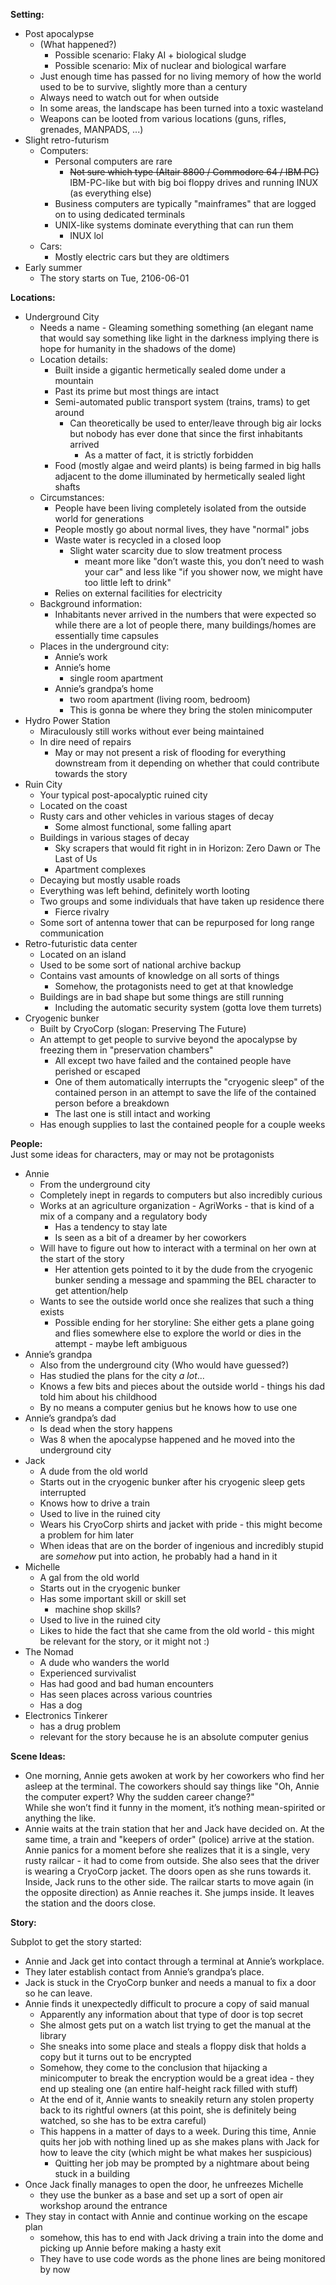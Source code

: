 __Setting:__

* Post apocalypse 
  * (What happened?) 
    * Possible scenario: Flaky AI + biological sludge
    * Possible scenario: Mix of nuclear and biological warfare
  * Just enough time has passed for no living memory of how the world used to be to survive, slightly more than a century
  * Always need to watch out for <reason of apocalypse> when outside
  * In some areas, the landscape has been turned into a toxic wasteland
  * Weapons can be looted from various locations (guns, rifles, grenades, MANPADS, ...)
* Slight retro-futurism 
  * Computers: 
    * Personal computers are rare 
      * ~~Not sure which type (Altair 8800 / Commodore 64 / IBM PC)~~ IBM-PC-like but with big boi floppy drives and running INUX (as everything else)
    * Business computers are typically "mainframes" that are logged on to using dedicated terminals
    * UNIX-like systems dominate everything that can run them 
      * INUX lol
  * Cars: 
    * Mostly electric cars but they are oldtimers
* Early summer 
  * The story starts on Tue, 2106-06-01

__Locations:__

* Underground City 
  * Needs a name - Gleaming something something (an elegant name that would say something like light in the darkness implying there is hope for humanity in the shadows of the dome)
  * Location details: 
    * Built inside a gigantic hermetically sealed dome under a mountain
    * Past its prime but most things are intact
    * Semi-automated public transport system (trains, trams) to get around 
      * Can theoretically be used to enter/leave through big air locks but nobody has ever done that since the first inhabitants arrived
        * As a matter of fact, it is strictly forbidden
    * Food (mostly algae and weird plants) is being farmed in big halls adjacent to the dome illuminated by hermetically sealed light shafts
  * Circumstances: 
    * People have been living completely isolated from the outside world for generations
    * People mostly go about normal lives, they have "normal" jobs
    * Waste water is recycled in a closed loop 
      * Slight water scarcity due to slow treatment process
        * meant more like "don’t waste this, you don’t need to wash your car" and less like "if you shower now, we might have too little left to drink"
    * Relies on external facilities for electricity
  * Background information: 
    * Inhabitants never arrived in the numbers that were expected so while there are a lot of people there, many buildings/homes are essentially time capsules
  * Places in the underground city:
    * Annie’s work
    * Annie’s home
      * single room apartment
    * Annie’s grandpa’s home
      * two room apartment (living room, bedroom)
      * This is gonna be where they bring the stolen minicomputer
* Hydro Power Station 
  * Miraculously still works without ever being maintained
  * In dire need of repairs 
    * May or may not present a risk of flooding for everything downstream from it depending on whether that could contribute towards the story
* Ruin City 
  * Your typical post-apocalyptic ruined city
  * Located on the coast
  * Rusty cars and other vehicles in various stages of decay 
    * Some almost functional, some falling apart
  * Buildings in various stages of decay 
    * Sky scrapers that would fit right in in Horizon: Zero Dawn or The Last of Us
    * Apartment complexes
  * Decaying but mostly usable roads
  * Everything was left behind, definitely worth looting
  * Two groups and some individuals that have taken up residence there 
    * Fierce rivalry
  * Some sort of antenna tower that can be repurposed for long range communication
* Retro-futuristic data center 
  * Located on an island
  * Used to be some sort of national archive backup
  * Contains vast amounts of knowledge on all sorts of things 
    * Somehow, the protagonists need to get at that knowledge
  * Buildings are in bad shape but some things are still running 
    * Including the automatic security system (gotta love them turrets)
* Cryogenic bunker 
  * Built by CryoCorp (slogan: Preserving The Future)
  * An attempt to get people to survive beyond the apocalypse by freezing them in "preservation chambers" 
    * All except two have failed and the contained people have perished or escaped
    * One of them automatically interrupts the "cryogenic sleep" of the contained person in an attempt to save the life of the contained person before a breakdown
    * The last one is still intact and working
  * Has enough supplies to last the contained people for a couple weeks

__People:__  
Just some ideas for characters, may or may not be protagonists

* Annie 
  * From the underground city
  * Completely inept in regards to computers but also incredibly curious
  * Works at an agriculture organization - AgriWorks - that is kind of a mix of a company and a regulatory body 
    * Has a tendency to stay late
    * Is seen as a bit of a dreamer by her coworkers
  * Will have to figure out how to interact with a terminal on her own at the start of the story 
    * Her attention gets pointed to it by the dude from the cryogenic bunker sending a message and spamming the BEL character to get attention/help
  * Wants to see the outside world once she realizes that such a thing exists 
    * Possible ending for her storyline: She either gets a plane going and flies somewhere else to explore the world or dies in the attempt - maybe left ambiguous
* Annie’s grandpa 
  * Also from the underground city (Who would have guessed?)
  * Has studied the plans for the city *a lot*...
  * Knows a few bits and pieces about the outside world - things his dad told him about his childhood
  * By no means a computer genius but he knows how to use one
* Annie’s grandpa’s dad 
  * Is dead when the story happens
  * Was 8 when the apocalypse happened and he moved into the underground city
* Jack 
  * A dude from the old world
  * Starts out in the cryogenic bunker after his cryogenic sleep gets interrupted
  * Knows how to drive a train
  * Used to live in the ruined city
  * Wears his CryoCorp shirts and jacket with pride - this might become a problem for him later
  * When ideas that are on the border of ingenious and incredibly stupid are *somehow* put into action, he probably had a hand in it
* Michelle
  * A gal from the old world 
  * Starts out in the cryogenic bunker
  * Has some important skill or skill set 
    * machine shop skills?
  * Used to live in the ruined city
  * Likes to hide the fact that she came from the old world - this might be relevant for the story, or it might not :)
* The Nomad 
  * A dude who wanders the world
  * Experienced survivalist
  * Has had good and bad human encounters
  * Has seen places across various countries
  * Has a dog
* Electronics Tinkerer 
  * has a drug problem
  * relevant for the story because he is an absolute computer genius

__Scene Ideas:__

* One morning, Annie gets awoken at work by her coworkers who find her asleep at the terminal. The coworkers should say things like "Oh, Annie the computer expert? Why the sudden career change?"  
  While she won’t find it funny in the moment, it’s nothing mean-spirited or anything the like.
* Annie waits at the train station that her and Jack have decided on. At the same time, a train and "keepers of order" (police) arrive at the station. Annie panics for a moment before she realizes that it is a single, very rusty railcar - it had to come from outside. She also sees that the driver is wearing a CryoCorp jacket. The doors open as she runs towards it. Inside, Jack runs to the other side. The railcar starts to move again (in the opposite direction) as Annie reaches it. She jumps inside. It leaves the station and the doors close.

__Story:__

Subplot to get the story started:

* Annie and Jack get into contact through a terminal at Annie’s workplace.
* They later establish contact from Annie’s grandpa’s place.
* Jack is stuck in the CryoCorp bunker and needs a manual to fix a door so he can leave.
* Annie finds it unexpectedly difficult to procure a copy of said manual 
  * Apparently any information about that type of door is top secret
  * She almost gets put on a watch list trying to get the manual at the library
  * She sneaks into some place and steals a floppy disk that holds a copy but it turns out to be encrypted
  * Somehow, they come to the conclusion that hijacking a minicomputer to break the encryption would be a great idea - they end up stealing one (an entire half-height rack filled with stuff)
  * At the end of it, Annie wants to sneakily return any stolen property back to its rightful owners (at this point, she is definitely being watched, so she has to be extra careful)
  * This happens in a matter of days to a week. During this time, Annie quits her job with nothing lined up as she makes plans with Jack for how to leave the city (which might be what makes her suspicious)
    * Quitting her job may be prompted by a nightmare about being stuck in a building
* Once Jack finally manages to open the door, he unfreezes Michelle 
  * they use the bunker as a base and set up a sort of open air workshop around the entrance
* They stay in contact with Annie and continue working on the escape plan
  * somehow, this has to end with Jack driving a train into the dome and picking up Annie before making a hasty exit
  * They have to use code words as the phone lines are being monitored by now